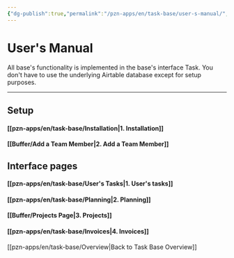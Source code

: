 ```yaml
---
{"dg-publish":true,"permalink":"/pzn-apps/en/task-base/user-s-manual/","dgHomeLink":true,"dgPassFrontmatter":false}
---
```


# User's Manual

All base's functionality is implemented in the base's interface Task. 
You don't have to use the underlying Airtable database except for setup purposes.

---
## Setup
#### [[pzn-apps/en/task-base/Installation|1. Installation]]
#### [[Buffer/Add a Team Member|2. Add a Team Member]]

## Interface pages
#### [[pzn-apps/en/task-base/User's Tasks|1. User's tasks]]
#### [[pzn-apps/en/task-base/Planning|2. Planning]]
#### [[Buffer/Projects Page|3. Projects]]
#### [[pzn-apps/en/task-base/Invoices|4. Invoices]]


[[pzn-apps/en/task-base/Overview|Back to Task Base Overview]]


